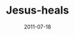 ---
layout: music 
title: "Jesus-heals"
series: "Jesus: The Greatest Show on Earth"
date: 2011-07-18 
description: "We’re going to talk about how Jesus healed people, and the crowds that his miracles attracted."
audio: "http://www.crossroads.net/players/media/hq/greatestshow05.mp3"
audio-duration: "48:44"
---